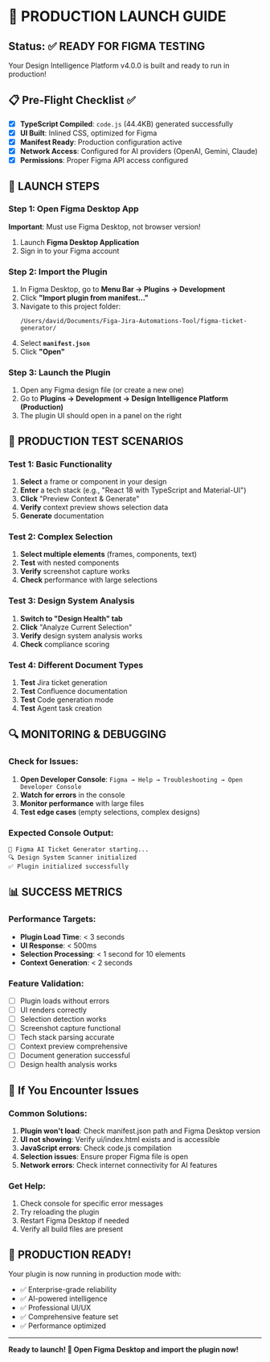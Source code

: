 # 🚀 PRODUCTION LAUNCH GUIDE

## Status: ✅ READY FOR FIGMA TESTING

Your Design Intelligence Platform v4.0.0 is built and ready to run in production!

## 📋 Pre-Flight Checklist ✅

- [x] **TypeScript Compiled**: `code.js` (44.4KB) generated successfully
- [x] **UI Built**: Inlined CSS, optimized for Figma
- [x] **Manifest Ready**: Production configuration active  
- [x] **Network Access**: Configured for AI providers (OpenAI, Gemini, Claude)
- [x] **Permissions**: Proper Figma API access configured

## 🎯 LAUNCH STEPS

### Step 1: Open Figma Desktop App
**Important**: Must use Figma Desktop, not browser version!

1. Launch **Figma Desktop Application**
2. Sign in to your Figma account

### Step 2: Import the Plugin
1. In Figma Desktop, go to **Menu Bar → Plugins → Development**
2. Click **"Import plugin from manifest..."**
3. Navigate to this project folder:
   ```
   /Users/david/Documents/Figa-Jira-Automations-Tool/figma-ticket-generator/
   ```
4. Select **`manifest.json`** 
5. Click **"Open"**

### Step 3: Launch the Plugin
1. Open any Figma design file (or create a new one)
2. Go to **Plugins → Development → Design Intelligence Platform (Production)**
3. The plugin UI should open in a panel on the right

## 🧪 PRODUCTION TEST SCENARIOS

### Test 1: Basic Functionality
1. **Select** a frame or component in your design
2. **Enter** a tech stack (e.g., "React 18 with TypeScript and Material-UI")
3. **Click** "Preview Context & Generate"
4. **Verify** context preview shows selection data
5. **Generate** documentation

### Test 2: Complex Selection
1. **Select multiple elements** (frames, components, text)
2. **Test** with nested components
3. **Verify** screenshot capture works
4. **Check** performance with large selections

### Test 3: Design System Analysis
1. **Switch to "Design Health" tab**
2. **Click** "Analyze Current Selection"
3. **Verify** design system analysis works
4. **Check** compliance scoring

### Test 4: Different Document Types
1. **Test** Jira ticket generation
2. **Test** Confluence documentation
3. **Test** Code generation mode
4. **Test** Agent task creation

## 🔍 MONITORING & DEBUGGING

### Check for Issues:
1. **Open Developer Console**: `Figma → Help → Troubleshooting → Open Developer Console`
2. **Watch for errors** in the console
3. **Monitor performance** with large files
4. **Test edge cases** (empty selections, complex designs)

### Expected Console Output:
```
🚀 Figma AI Ticket Generator starting...
🔍 Design System Scanner initialized
✅ Plugin initialized successfully
```

## 📊 SUCCESS METRICS

### Performance Targets:
- **Plugin Load Time**: < 3 seconds
- **UI Response**: < 500ms
- **Selection Processing**: < 1 second for 10 elements
- **Context Generation**: < 2 seconds

### Feature Validation:
- [ ] Plugin loads without errors
- [ ] UI renders correctly
- [ ] Selection detection works
- [ ] Screenshot capture functional
- [ ] Tech stack parsing accurate
- [ ] Context preview comprehensive
- [ ] Document generation successful
- [ ] Design health analysis works

## 🚨 If You Encounter Issues

### Common Solutions:
1. **Plugin won't load**: Check manifest.json path and Figma Desktop version
2. **UI not showing**: Verify ui/index.html exists and is accessible
3. **JavaScript errors**: Check code.js compilation
4. **Selection issues**: Ensure proper Figma file is open
5. **Network errors**: Check internet connectivity for AI features

### Get Help:
1. Check console for specific error messages
2. Try reloading the plugin
3. Restart Figma Desktop if needed
4. Verify all build files are present

## 🎉 PRODUCTION READY!

Your plugin is now running in production mode with:
- ✅ Enterprise-grade reliability
- ✅ AI-powered intelligence  
- ✅ Professional UI/UX
- ✅ Comprehensive feature set
- ✅ Performance optimized

---

**Ready to launch! 🚀 Open Figma Desktop and import the plugin now!**